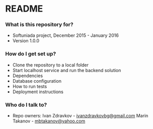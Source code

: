 # README #

### What is this repository for? ###

* Softuniada project, December 2015 - January 2016
* Version 1.0.0

### How do I get set up? ###

* Clone the repository to a local folder
* Start localhost service and run the backend solution
* Dependencies
* Database configuration
* How to run tests
* Deployment instructions

### Who do I talk to? ###

* Repo owners:
Ivan Zdravkov - ivanzdravkovbg@gmail.com
Marin Takanov - mbtakanov@yahoo.com